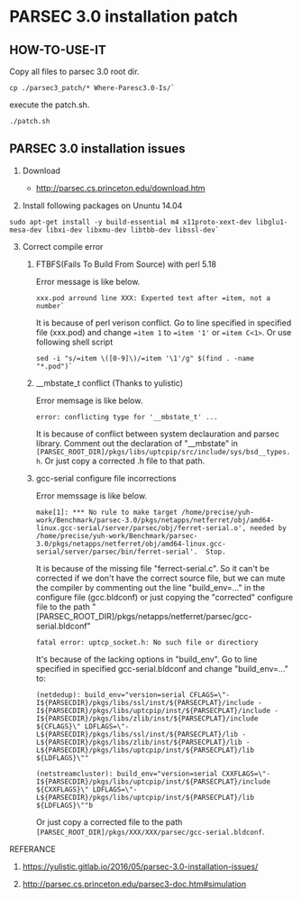 # PARSEC 3.0 installation patch

## HOW-TO-USE-IT

Copy all files to parsec 3.0 root dir.

```
cp ./parsec3_patch/* Where-Paresc3.0-Is/`
```

execute the patch.sh.

```
./patch.sh
```

## PARSEC 3.0 installation issues

1. Download

    * http://parsec.cs.princeton.edu/download.htm

2. Install following packages on Ununtu 14.04

```
sudo apt-get install -y build-essential m4 x11proto-xext-dev libglu1-mesa-dev libxi-dev libxmu-dev libtbb-dev libssl-dev`
```

3. Correct compile error

    1) FTBFS(Fails To Build From Source) with perl 5.18
    
        Error message is like below.

        ```
        xxx.pod arround line XXX: Experted text after =item, not a number`
        ```
        
        It is because of perl verison conflict. Go to line specified in specified file (xxx.pod) and change `=item 1` to `=item '1'` or `=item C<1>`. Or use following shell script

        ```
        sed -i "s/=item \([0-9]\)/=item '\1'/g" $(find . -name "*.pod")`
        ```
        
    2) __mbstate_t conflict (Thanks to yulistic)
    
        Error memsage is like below.

        ```
        error: conflicting type for '__mbstate_t' ...
        ```
        
        It is because of conflict between system declauration and parsec library. Comment out the declaration of "__mbstate" in `[PARSEC_ROOT_DIR]/pkgs/libs/uptcpip/src/include/sys/bsd__types.h`. Or just copy a corrected .h file to that path.

    3) gcc-serial configure file incorrections
    
        Error memssage is like below.

        ```
        make[1]: *** No rule to make target /home/precise/yuh-work/Benchmark/parsec-3.0/pkgs/netapps/netferret/obj/amd64-linux.gcc-serial/server/parsec/obj/ferret-serial.o', needed by /home/precise/yuh-work/Benchmark/parsec-3.0/pkgs/netapps/netferret/obj/amd64-linux.gcc-serial/server/parsec/bin/ferret-serial'.  Stop.
        ```
        
        It is because of the missing file "ferrect-serial.c". So it can't be corrected if we don't have the correct source file, but we can mute the compiler by commenting out the line "build_env=..." in the configure file (gcc.bldconf) or just copying the "corrected" configure file to the path "[PARSEC_ROOT_DIR]/pkgs/netapps/netferret/parsec/gcc-serial.bldconf"

        ```
        fatal error: uptcp_socket.h: No such file or directiory
        ```
        
        It's because of the lacking options in "build_env". Go to line specified in specified gcc-serial.bldconf and change "build_env=..." to:

        ```
        (netdedup): build_env="version=serial CFLAGS=\"-I${PARSECDIR}/pkgs/libs/ssl/inst/${PARSECPLAT}/include -I${PARSECDIR}/pkgs/libs/uptcpip/inst/${PARSECPLAT}/include -I${PARSECDIR}/pkgs/libs/zlib/inst/${PARSECPLAT}/include ${CFLAGS}\" LDFLAGS=\"-L${PARSECDIR}/pkgs/libs/ssl/inst/${PARSECPLAT}/lib -L${PARSECDIR}/pkgs/libs/zlib/inst/${PARSECPLAT}/lib -L${PARSECDIR}/pkgs/libs/uptcpip/inst/${PARSECPLAT}/lib ${LDFLAGS}\""
        ```

        ```
        (netstreamcluster): build_env="version=serial CXXFLAGS=\"-I${PARSECDIR}/pkgs/libs/uptcpip/inst/${PARSECPLAT}/include ${CXXFLAGS}\" LDFLAGS=\"-L${PARSECDIR}/pkgs/libs/uptcpip/inst/${PARSECPLAT}/lib ${LDFLAGS}\""b
        ```
        
        Or just copy a corrected file to the path `[PARSEC_ROOT_DIR]/pkgs/XXX/XXX/parsec/gcc-serial.bldconf`.

REFERANCE

1. https://yulistic.gitlab.io/2016/05/parsec-3.0-installation-issues/

2. http://parsec.cs.princeton.edu/parsec3-doc.htm#simulation        
   
